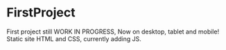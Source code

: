 # FirstProject
First project still WORK IN PROGRESS, Now on desktop, tablet and mobile! Static site HTML and CSS, currently adding JS.
